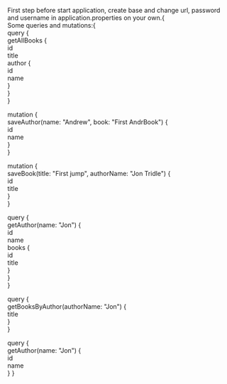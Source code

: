 First step before start application, create base and change url, password and username in application.properties on your own.{<br/>
Some queries and mutations:{<br/>
query {<br/>
    getAllBooks {<br/>
    id<br/>
    title<br/>
    author {<br/>
      id<br/>
      name<br/>
    }<br/>
  }<br/>
}

mutation {<br/>
  saveAuthor(name: "Andrew", book: "First AndrBook") {<br/>
    id<br/>
    name<br/>
  }<br/>
}<br/>

mutation {<br/>
  saveBook(title: "First jump", authorName: "Jon Tridle") {<br/>
    id<br/>
    title<br/>
  }<br/>
}<br/>

query {<br/>
  getAuthor(name: "Jon") {<br/>
    id<br/>
    name<br/>
    books {<br/>
      id<br/>
      title<br/>
    }<br/>
  }<br/>
}

query {<br/>
  getBooksByAuthor(authorName: "Jon") {<br/>
    title<br/>
  }<br/>
}<br/>

query {<br/>
  getAuthor(name: "Jon") {<br/>
    id<br/>
    name<br/>
  }
}
